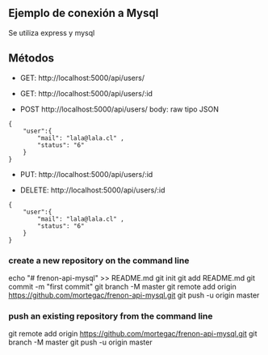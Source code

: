 ## Ejemplo de conexión a Mysql

Se utiliza express y mysql

## Métodos

- GET:  http://localhost:5000/api/users/  
- GET:  http://localhost:5000/api/users/:id

- POST  http://localhost:5000/api/users/ 
body: raw tipo JSON
```
{ 
	"user":{
		"mail": "lala@lala.cl" , 
		"status": "6"
	}
}
```
- PUT: http://localhost:5000/api/users/:id

- DELETE: http://localhost:5000/api/users/:id
```
{ 
	"user":{
		"mail": "lala@lala.cl" , 
		"status": "6"
	}
}
```

### create a new repository on the command line
echo "# frenon-api-mysql" >> README.md
git init
git add README.md
git commit -m "first commit"
git branch -M master
git remote add origin https://github.com/mortegac/frenon-api-mysql.git
git push -u origin master
                
### push an existing repository from the command line
git remote add origin https://github.com/mortegac/frenon-api-mysql.git
git branch -M master
git push -u origin master
